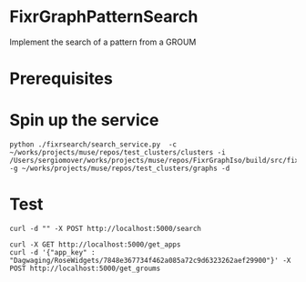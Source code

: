 # FixrGraphPatternSearch
Implement the search of a pattern from a GROUM


# Prerequisites

# Spin up the service

```
python ./fixrsearch/search_service.py  -c ~/works/projects/muse/repos/test_clusters/clusters -i /Users/sergiomover/works/projects/muse/repos/FixrGraphIso/build/src/fixrgraphiso/searchlattice -g ~/works/projects/muse/repos/test_clusters/graphs -d
```


# Test
```
curl -d "" -X POST http://localhost:5000/search
```

```
curl -X GET http://localhost:5000/get_apps
curl -d '{"app_key" : "Dagwaging/RoseWidgets/7848e367734f462a085a72c9d6323262aef29900"}' -X POST http://localhost:5000/get_groums

```
